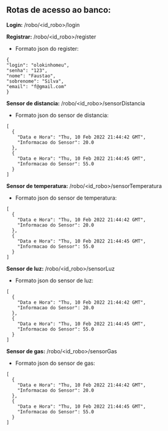 ## Rotas de acesso ao banco:

**Login:** /robo/<id_robo>/login


**Registrar:** /robo/<id_robo>/register

- Formato json do register:

 ```
{
"login": "olokinhomeu",
"senha": "123",
"nome": "Faustao",
"sobrenome": "Silva",
"email": "f@gmail.com"
}
 ```

**Sensor de distancia:** /robo/<id_robo>/sensorDistancia
- Formato json do sensor de distancia:
```
[
  {
    "Data e Hora": "Thu, 10 Feb 2022 21:44:42 GMT", 
    "Informacao do Sensor": 20.0
  }, 
  {
    "Data e Hora": "Thu, 10 Feb 2022 21:44:45 GMT", 
    "Informacao do Sensor": 55.0
  }
]
```

**Sensor de temperatura:** /robo/<id_robo>/sensorTemperatura
- Formato json do sensor de temperatura:
```
[
  {
    "Data e Hora": "Thu, 10 Feb 2022 21:44:42 GMT", 
    "Informacao do Sensor": 20.0
  }, 
  {
    "Data e Hora": "Thu, 10 Feb 2022 21:44:45 GMT", 
    "Informacao do Sensor": 55.0
  }
]

```


**Sensor de luz:** /robo/<id_robo>/sensorLuz
- Formato json do sensor de luz:
```
[
  {
    "Data e Hora": "Thu, 10 Feb 2022 21:44:42 GMT", 
    "Informacao do Sensor": 20.0
  }, 
  {
    "Data e Hora": "Thu, 10 Feb 2022 21:44:45 GMT", 
    "Informacao do Sensor": 55.0
  }
]

```

**Sensor de gas:** /robo/<id_robo>/sensorGas
- Formato json do sensor de gas:
```
[
  {
    "Data e Hora": "Thu, 10 Feb 2022 21:44:42 GMT", 
    "Informacao do Sensor": 20.0
  }, 
  {
    "Data e Hora": "Thu, 10 Feb 2022 21:44:45 GMT", 
    "Informacao do Sensor": 55.0
  }
]

```